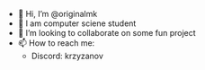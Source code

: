 - 👋 Hi, I’m @originalmk
- 👀 I am computer sciene student
- 💞️ I’m looking to collaborate on some fun project
- 📫 How to reach me:
  - Discord: krzyzanov
